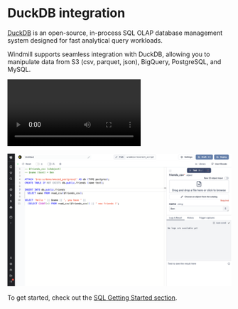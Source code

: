 # DuckDB integration

[DuckDB](https://duckdb.org/) is an open-source, in-process SQL OLAP database management system designed for fast analytical query workloads.

Windmill supports seamless integration with DuckDB, allowing you to manipulate data from S3 (csv, parquet, json), BigQuery, PostgreSQL, and MySQL.

<video
	className="border-2 rounded-lg object-cover w-full h-full dark:border-gray-800"
	autoPlay
	controls
	id="main-video"
	src="/videos/duckdb_video.mp4"
/>
<br />

![Integration between DuckDB and Windmill](../assets/integrations/duckdb.png 'Run a DuckDB script with Windmill')

To get started, check out the [SQL Getting Started section](/docs/getting_started/scripts_quickstart/sql#duckdb-1).
